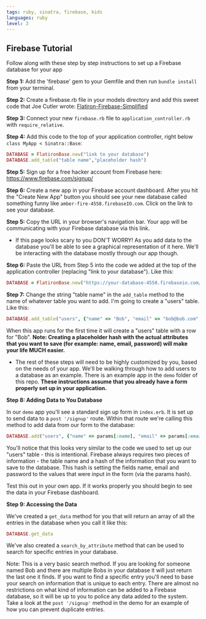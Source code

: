 ```yaml
---
tags: ruby, sinatra, firebase, kids
languages: ruby
level: 3
---
```


## Firebase Tutorial

Follow along with these step by step instructions to set up a Firebase database for your app

**Step 1:** Add the 'firebase' gem to your Gemfile and then run `bundle install` from your terminal.

**Step 2:** Create a firebase.rb file in your models directory and add this sweet code that Joe Cutler wrote: [Flatiron-Firebase-Simplified](https://gist.github.com/vanessadean/b6d8bb272063697a44e6)

**Step 3:** Connect your new `firebase.rb` file to `application_controller.rb` with `require_relative`. 

**Step 4:** Add this code to the top of your application controller, right below `class MyApp < Sinatra::Base`:

```ruby
DATABASE = FlatironBase.new("link to your database")
DATABASE.add_table("table name","placeholder hash")
```

**Step 5:** Sign up for a free hacker account from Firebase here: https://www.firebase.com/signup/

**Step 6:** Create a new app in your Firebase account dashboard. After you hit the "Create New App" button you should see your new database called something funny like `amber-fire-4558.firebaseIO.com`. Click on the link to see your database. 
 
**Step 5:** Copy the URL in your browser's navigation bar. Your app will be communicating with your Firebase database via this link.

+ If this page looks scary to you DON'T WORRY! As you add data to the database you'll be able to see a graphical representation of it here. We'll be interacting with the database mostly through our app though. 

**Step 6:** Paste the URL from Step 5 into the code we added at the top of the application controller (replacing "link to your database"). Like this:

```ruby
DATABASE = FlatironBase.new("https://your-database-4558.firebaseio.com/")
```

**Step 7:** Change the string "table name" in the `add_table` method to the name of whatever table you want to add. I'm going to create a "users" table. Like this:

```ruby
DATABASE.add_table("users", {"name" => "Bob", "email" => "bob@bob.com", "password" => "passwordforbob"})
```

When this app runs for the first time it will create a "users" table with a row for "Bob". **Note: Creating a placeholder hash with the actual attributes that you want to save (for example: name, email, password) will make your life MUCH easier.**

+ The rest of these steps will need to be highly customized by you, based on the needs of your app. We'll be walking through how to add users to a database as an example. There is an example app in the `demo` folder of this repo. __These instructions assume that you already have a form properly set up in your application.__

**Step 8: Adding Data to You Database**

In our `demo` app you'll see a standard sign up form in `index.erb`. It is set up to send data to a `post '/signup'` route. Within that route we're calling this method to add data from our form to the database:

```ruby
DATABASE.add("users", {"name" => params[:name], "email" => params[:email], "password" => params[:password]})
```
You'll notice that this looks very similar to the code we used to set up our "users" table - this is intentional. Firebase always requires two pieces of information - the table name and a hash of the information that you want to save to the database. This hash is setting the fields name, email and password to the values that were input in the form (via the params hash).

Test this out in your own app. If it works properly you should begin to see the data in your Firebase dashboard.

**Step 9: Accessing the Data**

We've created a `get_data` method for you that will return an array of all the entries in the database when you call it like this:

```ruby
DATABASE.get_data
```
We've also created a `search_by_attribute` method that can be used to search for specific entries in your database. 

Note: This is a very basic search method. If you are looking for someone named Bob and there are multiple Bobs in your database it will just return the last one it finds. If you want to find a specific entry you'll need to base your search on information that is unique to each entry. There are almost no restrictions on what kind of information can be added to a Firebase database, so it will be up to you to police any data added to the system. Take a look at the `post '/signup'` method in the demo for an example of how you can prevent duplicate entries.


